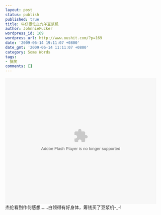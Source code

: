 ```yaml
---
layout: post
status: publish
published: true
title: 牛仔很忙之九羊豆浆机
author: JohnnieFucker
wordpress_id: 169
wordpress_url: http://www.oushit.com/?p=169
date: '2009-06-14 19:11:07 +0800'
date_gmt: '2009-06-14 11:11:07 +0800'
category: Some Words
tags:
- 搞笑
comments: []
---
```

<p><embed src="http://player.youku.com/player.php/sid/24284932/v.swf" quality="high" width="480" height="400" align="middle" allowScriptAccess="sameDomain" type="application/x-shockwave-flash"></embed><br />
杰伦看到作何感想……白领得有好身体，筹钱买了豆浆机-_-!</p>

